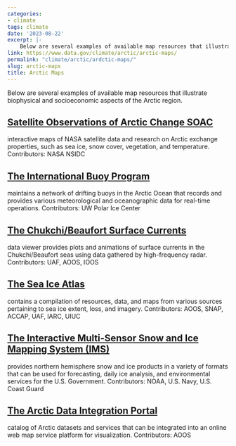 ```yaml
---
categories:
- climate
tags: climate
date: '2023-08-22'
excerpt: |-
    Below are several examples of available map resources that illustrate biophysical and socioeconomic aspects of the Arctic region.
link: https://www.data.gov/climate/arctic/arctic-maps/
permalink: "climate/arctic/ardctic-maps/"
slug: arctic-maps
title: Arctic Maps
---
```

Below are several examples of available map resources that illustrate biophysical and socioeconomic aspects of the Arctic region.

## [Satellite Observations of Arctic Change SOAC](https://nsidc.org/data/soac)
interactive maps of NASA satellite data and research on Arctic exchange properties, such as sea ice, snow cover, vegetation, and temperature. Contributors: NASA NSIDC

## [The International Buoy Program](https://iabp.apl.uw.edu/IABP_Maps.html)
maintains a network of drifting buoys in the Arctic Ocean that records and provides various meteorological and oceanographic data for real-time operations. Contributors: UW Polar Ice Center

## [The Chukchi/Beaufort Surface Currents](http://research.cfos.uaf.edu/hfradar/) 
data viewer provides plots and animations of surface currents in the Chukchi/Beaufort seas using data gathered by high-frequency radar. Contributors: UAF, AOOS, IOOS

## [The Sea Ice Atlas](https://snap.uaf.edu/tools/sea-ice-atlas)
contains a compilation of resources, data, and maps from various sources pertaining to sea ice extent, loss, and imagery. Contributors: AOOS, SNAP, ACCAP, UAF, IARC, UIUC

## [The Interactive Multi-Sensor Snow and Ice Mapping System (IMS)](https://usicecenter.gov/Products/ImsHome)
provides northern hemisphere snow and ice products in a variety of formats that can be used for forecasting, daily ice analysis, and environmental services for the U.S. Government. Contributors: NOAA, U.S. Navy, U.S. Coast Guard

## [The Arctic Data Integration Portal](https://portal.aoos.org/?v=rand&portal_id=3#map)
catalog of Arctic datasets and services that can be integrated into an online web map service platform for visualization. Contributors: AOOS
